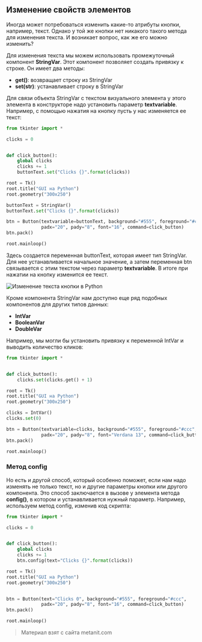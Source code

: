 ## Изменение свойств элементов

Иногда может потребоваться изменить какие-то атрибуты кнопки, например, текст. Однако у той же кнопки нет никакого такого метода для изменения текста. И возникает вопрос, как же его можно изменить?

Для изменения текста мы можем использовать промежуточный компонент **StringVar**. Этот компонент позволяет создать привязку к строке. Он имеет два методы:
- **get()**: возвращает строку из StringVar
- **set(str)**: устанавливает строку в StringVar

Для связи объекта StringVar с текстом визуального элемента у этого элемента в конструкторе надо установить параметр **textvariable**. Например, с помощью нажатия на кнопку пусть у нас изменяется ее текст:

```py
from tkinter import *

clicks = 0


def click_button():
    global clicks
    clicks += 1
    buttonText.set("Clicks {}".format(clicks))

root = Tk()
root.title("GUI на Python")
root.geometry("300x250")

buttonText = StringVar()
buttonText.set("Clicks {}".format(clicks))

btn = Button(textvariable=buttonText, background="#555", foreground="#ccc",
             padx="20", pady="8", font="16", command=click_button)
btn.pack()

root.mainloop()
```

Здесь создается переменная buttonText, которая имеет тип StringVar. Для нее устанавливается начальное значение, а затем переменная btn связывается с этим текстом через параметр **textvariable**. В итоге при нажатии на кнопку изменится ее текст.

![Изменение текста кнопки в Python](https://metanit.com/python/tutorial/pics/9.5.png)

Кроме компонента StringVar нам доступно еще ряд подобных компонентов для других типов данных:
- **IntVar**
- **BooleanVar**
- **DoubleVar**

Например, мы могли бы установить привязку к переменной IntVar и выводить количество кликов:

```py
from tkinter import *


def click_button():
    clicks.set(clicks.get() + 1)

root = Tk()
root.title("GUI на Python")
root.geometry("300x250")

clicks = IntVar()
clicks.set(0)

btn = Button(textvariable=clicks, background="#555", foreground="#ccc",
             padx="20", pady="8", font="Verdana 13", command=click_button)
btn.pack()

root.mainloop()
```

### Метод config

Но есть и другой способ, который особенно поможет, если нам надо изменять не только текст, но и другие параметры кнопки или другого компонента. Это способ заключается в вызове у элемента метода **config()**, в котором и устанавливается нужный параметр. Например, используем метод config, изменив код скрипта:

```py
from tkinter import *

clicks = 0


def click_button():
    global clicks
    clicks += 1
    btn.config(text="Clicks {}".format(clicks))

root = Tk()
root.title("GUI на Python")
root.geometry("300x250")


btn = Button(text="Clicks 0", background="#555", foreground="#ccc",
             padx="20", pady="8", font="16", command=click_button)
btn.pack()

root.mainloop()
```


> Материал взят с сайта metanit.com